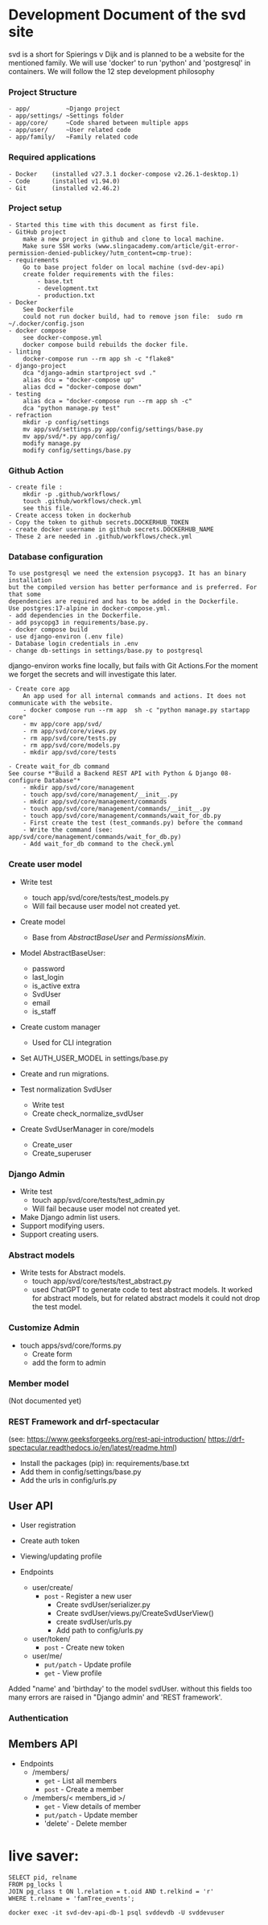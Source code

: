 # Development Document of the svd site #
svd is a short for Spierings v Dijk and is planned to be
a website for the mentioned family.
We will use 'docker' to run 'python' and 'postgresql' in containers. We
will follow the 12 step development philosophy

### Project Structure ###
	- app/		    ~Django project
    - app/settings/ ~Settings folder
	- app/core/	    ~Code shared between multiple apps
	- app/user/     ~User related code
	- app/family/   ~Family related code

### Required applications ###
    - Docker    (installed v27.3.1 docker-compose v2.26.1-desktop.1)
    - Code      (installed v1.94.0)
    - Git       (installed v2.46.2)

### Project setup ###
    - Started this time with this document as first file.
    - GitHub project
        make a new project in github and clone to local machine.
        Make sure SSH works (www.slingacademy.com/article/git-error-permission-denied-publickey/?utm_content=cmp-true):
    - requirements
        Go to base project folder on local machine (svd-dev-api)
        create folder requirements with the files:
            - base.txt
            - development.txt
            - production.txt
    - Docker
        See Dockerfile
        could not run docker build, had to remove json file:  sudo rm ~/.docker/config.json
    - docker compose
        see docker-compose.yml
        docker compose build rebuilds the docker file.
    - linting
        docker-compose run --rm app sh -c "flake8"
    - django-project
        dca "django-admin startproject svd ."
        alias dcu = "docker-compose up"
        alias dcd = "docker-compose down"
    - testing
        alias dca = "docker-compose run --rm app sh -c"
        dca "python manage.py test"
    - refraction
        mkdir -p config/settings
        mv app/svd/settings.py app/config/settings/base.py
        mv app/svd/*.py app/config/
        modify manage.py
        modify config/settings/base.py

### Github Action ###
    - create file :
        mkdir -p .github/workflows/
        touch .github/workflows/check.yml
        see this file.
    - Create access token in dockerhub
    - Copy the token to github secrets.DOCKERHUB_TOKEN
    - create docker username in github secrets.DOCKERHUB_NAME
    - These 2 are needed in .github/workflows/check.yml

### Database configuration ###
    To use postgresql we need the extension psycopg3. It has an binary installation
    but the compiled version has better performance and is preferred. For that some
    dependencies are required and has to be added in the Dockerfile.
    Use postgres:17-alpine in docker-compose.yml.
    - add dependencies in the Dockerfile.
    - add psycopg3 in requirements/base.py.
    - docker compose build
    - use django-environ (.env file)
    - Database login credentials in .env
    - change db-settings in settings/base.py to postgresql

django-environ works fine locally, but fails with Git Actions.For the moment we forget the secrets and will investigate this later.

    - Create core app
        An app used for all internal commands and actions. It does not communicate with the website.
        - docker compose run --rm app  sh -c "python manage.py startapp core"
        - mv app/core app/svd/
        - rm app/svd/core/views.py
        - rm app/svd/core/tests.py
        - rm app/svd/core/models.py
        - mkdir app/svd/core/tests

    - Create wait_for_db command
    See course *"Build a Backend REST API with Python & Django 08-configure Database"*
        - mkdir app/svd/core/management
        - touch app/svd/core/management/__init__.py
        - mkdir app/svd/core/management/commands
        - touch app/svd/core/management/commands/__init__.py
        - touch app/svd/core/management/commands/wait_for_db.py
        - First create the test (test_commands.py) before the command
        - Write the command (see: app/svd/core/management/commands/wait_for_db.py)
        - Add wait_for_db command to the check.yml

### Create user model

* Write test
    * touch app/svd/core/tests/test_models.py
    * Will fail because user model not created yet.
* Create model
    * Base from *AbstractBaseUser* and *PermissionsMixin*.
* Model AbstractBaseUser:
    * password
    * last_login
    * is_active
    extra
    * SvdUser
    * email
    * is_staff
* Create custom manager
    * Used for CLI integration
* Set AUTH_USER_MODEL in settings/base.py
* Create and run migrations.

* Test normalization SvdUser
    * Write test
    * Create check_normalize_svdUser
* Create SvdUserManager in core/models
    * Create_user
    * Create_superuser

### Django Admin

* Write test
    * touch app/svd/core/tests/test_admin.py
    * Will fail because user model not created yet.
* Make Django admin list users.
* Support modifying users.
* Support creating users.

### Abstract models
* Write tests for Abstract models.
    * touch app/svd/core/tests/test_abstract.py
    * used ChatGPT to generate code to test abstract models.
        It worked for abstract models, but for related abstract models it could not drop the test model.

### Customize Admin
* touch apps/svd/core/forms.py
    * Create form
    * add the form to admin


### Member model
(Not documented yet)

### REST Framework and drf-spectacular
(see: https://www.geeksforgeeks.org/rest-api-introduction/
      https://drf-spectacular.readthedocs.io/en/latest/readme.html)
* Install the packages (pip) in: requirements/base.txt
* Add them in config/settings/base.py
* Add the urls in config/urls.py

## User API
* User registration
* Create auth token
* Viewing/updating profile

* Endpoints
    * user/create/
        * `post` - Register a new user
            * Create svdUser/serializer.py
            * Create svdUser/views.py/CreateSvdUserView()
            * create svdUser/urls.py
            * Add path to config/urls.py
    * user/token/
        * `post` - Create new token
    * user/me/
        * `put/patch` - Update profile
        * `get` - View profile

Added "name' and 'birthday' to the model svdUser. without this fields too many errors are raised in "Django admin' and 'REST framework'.

### Authentication


## Members API

* Endpoints
    * /members/
        * `get` - List all members
        * `post` - Create a member
    * /members/< members_id >/
        * `get` - View details of member
        * `put/patch` - Update member
        * 'delete' - Delete member

# live saver:
    SELECT pid, relname
    FROM pg_locks l
    JOIN pg_class t ON l.relation = t.oid AND t.relkind = 'r'
    WHERE t.relname = 'famTree_events';

    docker exec -it svd-dev-api-db-1 psql svddevdb -U svddevuser
